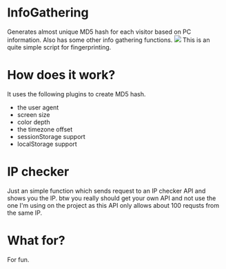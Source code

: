 # InfoGathering
Generates almost unique MD5 hash for each visitor based on PC information. Also has some other info gathering functions.
<img src="https://i.imgur.com/i3JKEnZ.png">
This is an quite simple script for fingerprinting. 
# How does it work?
It uses the following plugins to create MD5 hash.
* the user agent
* screen size
* color depth
* the timezone offset
* sessionStorage support
* localStorage support

# IP checker
Just an simple function which sends request to an IP checker API and shows you the IP.
btw you really should get your own API and not use the one I'm using on the project as this API only allows about 100 requsts from the same IP.

# What for?
For fun.
